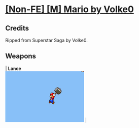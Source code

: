 # [\[Non-FE\] \[M\] Mario by Volke0](./)
## Credits

Ripped from Superstar Saga by Volke0.

## Weapons

| <b>Lance</b><br/><img alt="Lance animation" src="./2.%20Lance%20(Hammer)/Lance.gif"/> |
